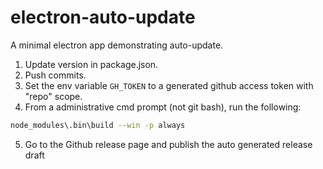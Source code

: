 # electron-auto-update
A minimal electron app demonstrating auto-update.


1. Update version in package.json. 
2. Push commits.
3. Set the env variable `GH_TOKEN` to a generated github access token with "repo" scope.
4. From a administrative cmd prompt (not git bash), run the following:
```bash
node_modules\.bin\build --win -p always
```
5. Go to the Github release page and publish the auto generated release draft